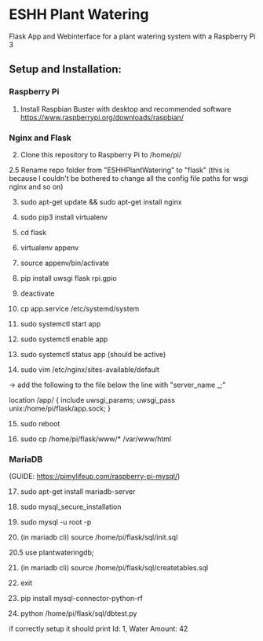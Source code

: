 
# ESHH Plant Watering

Flask App and Webinterface for a plant watering system with a Raspberry Pi 3


## Setup and Installation:

### Raspberry Pi

1. Install Raspbian Buster with desktop and recommended software
https://www.raspberrypi.org/downloads/raspbian/

### Nginx and Flask

2. Clone this repository to Raspberry Pi to /home/pi/

2.5 Rename repo folder from "ESHHPlantWatering" to "flask"
(this is because I couldn't be bothered to change all the config file paths for wsgi nginx and so on)

3. sudo apt-get update && sudo apt-get install nginx

4. sudo pip3 install virtualenv

5. cd flask

6. virtualenv appenv
7. source appenv/bin/activate
8. pip install uwsgi flask rpi.gpio
9. deactivate

10. cp app.service /etc/systemd/system

11. sudo systemctl start app
12. sudo systemctl enable app
13. sudo systemctl status app (should be active)

14. sudo vim /etc/nginx/sites-available/default

-> add the following to the file below the line with "server_name _;"

location /app/ {
	include uwsgi_params;
	uwsgi_pass unix:/home/pi/flask/app.sock;
}


15. sudo reboot

16. sudo cp /home/pi/flask/www/* /var/www/html

### MariaDB

(GUIDE: https://pimylifeup.com/raspberry-pi-mysql/)

17. sudo apt-get install mariadb-server

18. sudo mysql_secure_installation

19. sudo mysql -u root -p

20. (in mariadb cli) source /home/pi/flask/sql/init.sql

20.5 use plantwateringdb;

21. (in mariadb cli) source /home/pi/flask/sql/createtables.sql

22. exit

23. pip install mysql-connector-python-rf

24. python /home/pi/flask/sql/dbtest.py

if correctly setup it should print Id: 1, Water Amount: 42


